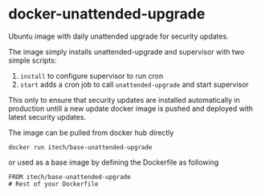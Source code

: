 docker-unattended-upgrade
=========================

Ubuntu image with daily unattended upgrade for security updates.

The image simply installs unattended-upgrade and supervisor with two simple scripts:

1. `install` to configure supervisor to run cron
2. `start` adds a cron job to call `unattended-upgrade` and start supervisor

This only to ensure that security updates are installed automatically in production untill a new update docker
image is pushed and deployed with latest security updates.

The image can be pulled from docker hub directly

`docker run itech/base-unattended-upgrade`

or used as a base image by defining the Dockerfile as following

    FROM itech/base-unattended-upgrade
    # Rest of your Dockerfile
